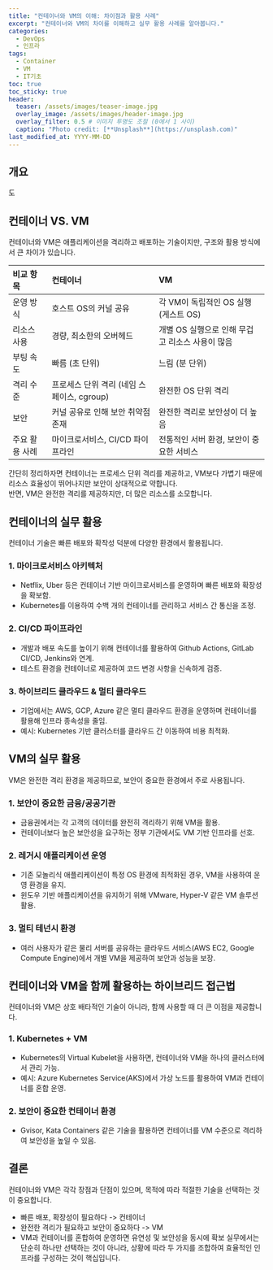 ```yaml
---
title: "컨테이너와 VM의 이해: 차이점과 활용 사례"
excerpt: "컨테이너와 VM의 차이를 이해하고 실무 활용 사례를 알아봅니다."
categories:
  - DevOps
  - 인프라
tags:
  - Container
  - VM
  - IT기초
toc: true
toc_sticky: true
header:
  teaser: /assets/images/teaser-image.jpg
  overlay_image: /assets/images/header-image.jpg
  overlay_filter: 0.5 # 이미지 투명도 조절 (0에서 1 사이)
  caption: "Photo credit: [**Unsplash**](https://unsplash.com)"
last_modified_at: YYYY-MM-DD
---
```


## 개요
도
## 컨테이너 VS. VM
컨테이너와 VM은 애플리케이션을 격리하고 배포하는 기술이지만, 구조와 활용 방식에서 큰 차이가 있습니다.

| 비교 항목    | 컨테이너                         | VM                        |
|:---------|:-----------------------------|:-----------------------------|
| 운영 방식    | 호스트 OS의 커널 공유                | 각 VM이 독립적인 OS 실행(게스트 OS)     |
| 리소스 사용   | 경량, 최소한의 오버헤드                | 개별 OS 실행으로 인해 무겁고 리소스 사용이 많음 |
| 부팅 속도    | 빠름 (초 단위)                    | 느림 (분 단위)                    |
| 격리 수준    | 프로세스 단위 격리 (네임 스페이스, cgroup) | 완전한 OS 단위 격리                 |
| 보안       | 커널 공유로 인해 보안 취약점 존재          | 완전한 격리로 보안성이 더 높음            |
| 주요 활용 사례 | 마이크로서비스, CI/CD 파이프라인         | 전통적인 서버 환경, 보안이 중요한 서비스      |

간단히 정리하자면 컨테이너는 프로세스 단위 격리를 제공하고, VM보다 가볍기 때문에 리소스 효율성이 뛰어나지만 보안이 상대적으로 약합니다.   
반면, VM은 완전한 격리를 제공하지만, 더 많은 리소스를 소모합니다.

## 컨테이너의 실무 활용
컨테이너 기술은 빠른 배포와 확작성 덕분에 다양한 환경에서 활용됩니다.

### 1. 마이크로서비스 아키텍처
- Netflix, Uber 등은 컨테이너 기반 마이크로서비스를 운영하며 빠른 배포와 확장성을 확보함.
- Kubernetes를 이용하여 수백 개의 컨테이너를 관리하고 서비스 간 통신을 조정.

### 2. CI/CD 파이프라인
- 개발과 배포 속도를 높이기 위해 컨테이너를 활용하여 Github Actions, GitLab CI/CD, Jenkins와 연계.
- 테스트 환경을 컨테이너로 제공하여 코드 변경 사항을 신속하게 검증.

### 3. 하이브리드 클라우드 & 멀티 클라우드
- 기업에서는 AWS, GCP, Azure 같은 멀티 클라우드 환경을 운영하며 컨테이너를 활용해 인프라 종속성을 줄임.
- 예시: Kubernetes 기반 클러스터를 클라우드 간 이동하여 비용 최적화.

## VM의 실무 활용
VM은 완전한 격리 환경을 제공하므로, 보안이 중요한 환경에서 주로 사용됩니다.

### 1. 보안이 중요한 금융/공공기관
- 금융권에서는 각 고객의 데이터를 완전히 격리하기 위해 VM을 활용.
- 컨테이너보다 높은 보안성을 요구하는 정부 기관에서도 VM 기반 인프라를 선호.

### 2. 레거시 애플리케이션 운영
- 기존 모놀리식 애플리케이션이 특정 OS 환경에 최적화된 경우, VM을 사용하여 운영 환경을 유지.
- 윈도우 기반 애플리케이션을 유지하기 위해 VMware, Hyper-V 같은 VM 솔루션 활용.

### 3. 멀티 테넌시 환경
- 여러 사용자가 같은 물리 서버를 공유하는 클라우드 서비스(AWS EC2, Google Compute Engine)에서 개별 VM을 제공하여 보안과 성능을 보장.

## 컨테이너와 VM을 함께 활용하는 하이브리드 접근법
컨테이너와 VM은 상호 배타적인 기술이 아니라, 함께 사용할 때 더 큰 이점을 제공합니다.

### 1. Kubernetes + VM
- Kubernetes의 Virtual Kubelet을 사용하면, 컨테이너와 VM을 하나의 클러스터에서 관리 가능.
- 예시: Azure Kubernetes Service(AKS)에서 가상 노드를 활용하여 VM과 컨테이너를 혼합 운영.

### 2. 보안이 중요한 컨테이너 환경
- Gvisor, Kata Containers 같은 기술을 활용하면 컨테이너를 VM 수준으로 격리하여 보안성을 높일 수 있음.

## 결론
컨테이너와 VM은 각각 장점과 단점이 있으며, 목적에 따라 적절한 기술을 선택하는 것이 중요합니다.
- 빠른 배포, 확장성이 필요하다 -> 컨테이너
- 완전한 격리가 필요하고 보안이 중요하다 -> VM
- VM과 컨테이너를 혼합하여 운영하면 유연성 및 보안성을 동시에 확보
실무에서는 단순히 하나만 선택하는 것이 아니라, 상황에 따라 두 가지를 조합하여 효율적인 인프라를 구성하는 것이 핵십입니다.
